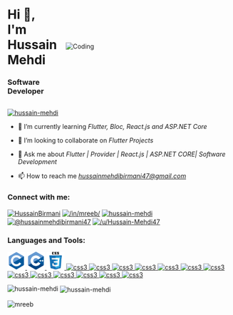 <div style="display: flex; align-items: center;">
  <div style="flex: 1; padding-right: 20px;">
    <h1>Hi 👋, I'm Hussain Mehdi</h1>
    <h3>Software Developer</h3>
  </div>
  <img align="center" alt="Coding" width="400" src="https://camo.githubusercontent.com/19db51af5f90f1b152bc0b9078f5fe97053955be5074f03f17019c70345bdcdb/68747470733a2f2f6d69726f2e6d656469756d2e636f6d2f6d61782f313336302f302a37513379765349765f7430696f4a2d5a2e676966"/>
</div>

<p align="left"> <a href="https://github.com/ryo-ma/github-profile-trophy"><img src="https://github-profile-trophy.vercel.app/?username=hussain-mehdi" alt="hussain-mehdi" /></a> </p>


- 🌱 I’m currently learning *Flutter, Bloc, React.js and ASP.NET Core*

- 👯 I’m looking to collaborate on *Flutter Projects*

- 💬 Ask me about *Flutter | Provider | React.js | ASP.NET CORE| Software Development*

- 📫 How to reach me *hussainmehdibirmani47@gmail.com*

<!-- 📄 Know about my experiences [Resume](https://drive.google.com/file/d/19dxJfGCLAxfOpHIkbcacMBDsAAXqkxhW/view?usp=drive_link)-->

<!-- ### Blogs posts -->
<!-- BLOG-POST-LIST:START -->
<!-- BLOG-POST-LIST:END -->

<h3 align="left">Connect with me:</h3>
<p align="left">
<a href="https://x.com/HussainBirmani" target="blank"><img align="center" src="https://raw.githubusercontent.com/rahuldkjain/github-profile-readme-generator/master/src/images/icons/Social/twitter.svg" alt="HussainBirmani" height="30" width="40" /></a>
<a href="https://www.linkedin.com/in/hussain-mehdi-a9774320b/" target="blank"><img align="center" src="https://raw.githubusercontent.com/rahuldkjain/github-profile-readme-generator/master/src/images/icons/Social/linked-in-alt.svg" alt="/in/mreeb/" height="30" width="40"/></a>
<a href="https://stackoverflow.com/users/18315048/hussain-mehdi" target="blank"><img align="center" src="https://raw.githubusercontent.com/rahuldkjain/github-profile-readme-generator/master/src/images/icons/Social/stack-overflow.svg" alt="hussain-mehdi" height="30" width="40" /></a>
<a href="https://medium.com/@hussainmehdibirmani47" target="blank"><img align="center" src="https://raw.githubusercontent.com/rahuldkjain/github-profile-readme-generator/master/src/images/icons/Social/medium.svg" alt="@hussainmehdibirmani47" height="30" width="40" /></a>
<a href="https://leetcode.com/u/Hussain-Mehdi47/" target="blank"><img align="center" src="https://raw.githubusercontent.com/rahuldkjain/github-profile-readme-generator/master/src/images/icons/Social/leet-code.svg" alt="/u/Hussain-Mehdi47" height="30" width="40" /></a>
</p>

<h3 align="left">Languages and Tools:</h3>
<a href="https://www.cprogramming.com/" target="_blank" rel="noreferrer"> <img src="https://raw.githubusercontent.com/devicons/devicon/master/icons/c/c-original.svg" alt="c" width="40" height="40"/> </a> <a href="https://www.w3schools.com/cpp/" target="_blank" rel="noreferrer"> <img src="https://raw.githubusercontent.com/devicons/devicon/master/icons/cplusplus/cplusplus-original.svg" alt="cplusplus" width="40" height="40"/> </a> <a href="https://www.w3schools.com/css/" target="_blank" rel="noreferrer"> <img src="https://raw.githubusercontent.com/devicons/devicon/master/icons/css3/css3-original-wordmark.svg" alt="css3" width="40" height="40"/> </a> <a href="https://dart.dev" target="_blank" rel="noreferrer"> </a> <a href="https://www.w3schools.com/css/" target="_blank" rel="noreferrer"> <img src="https://w7.pngwing.com/pngs/67/315/png-transparent-flutter-hd-logo-thumbnail.png" alt="css3" width="40" height="40"/> </a> <a href="https://dart.dev" target="_blank" rel="noreferrer"> </a> <a href="https://www.w3schools.com/css/" target="_blank" rel="noreferrer"> <img src="[https://w7.pngwing.com/pngs/67/315/png-transparent-flutter-hd-logo-thumbnail.png](https://miro.medium.com/v2/resize:fit:1200/1*-2XwusduiJmkTPVAsAAROw.png)" alt="css3" width="140" height="40"/> </a> <a href="https://dart.dev" target="_blank" rel="noreferrer"> </a> <a href="https://www.w3schools.com/css/" target="_blank" rel="noreferrer"> <img src="https://seeklogo.com/images/C/c-sharp-c-logo-02F17714BA-seeklogo.com.png" alt="css3" width="140" height="40"/> </a> 
<a href="https://www.w3schools.com/css/" target="_blank" rel="noreferrer"> <img src="https://upload.wikimedia.org/wikipedia/commons/thumb/e/ee/.NET_Core_Logo.svg/2048px-.NET_Core_Logo.svg.png" alt="css3" width="40" height="40"/> </a>  <a href="https://www.w3schools.com/css/" target="_blank" rel="noreferrer"> <img src="https://w7.pngwing.com/pngs/246/288/png-transparent-firebase-hd-logo-thumbnail.png" alt="css3" width="40" height="40"/> </a> <a href="https://www.w3schools.com/css/" target="_blank" rel="noreferrer"> <img src="https://assets-global.website-files.com/655b60964be1a1b36c746790/655b60964be1a1b36c746d41_646dfce3b9c4849f6e401bff_supabase-logo-icon_1.png" alt="css3" width="40" height="40"/> </a> <a href="https://www.w3schools.com/css/" target="_blank" rel="noreferrer"> <img src="https://w7.pngwing.com/pngs/384/848/png-transparent-mysql-php-database-javascript-ajax-carnifex-blue-text-logo-thumbnail.png" alt="css3" width="40" height="40"/> </a> <a href="https://www.w3schools.com/css/" target="_blank" rel="noreferrer"> <img src="https://w7.pngwing.com/pngs/512/824/png-transparent-visual-studio-code-hd-logo.png" alt="css3" width="40" height="40"/> </a> <a href="https://www.w3schools.com/css/" target="_blank" rel="noreferrer"> <img src="[https://w7.pngwing.com/pngs/512/824/png-transparent-visual-studio-code-hd-logo.png](https://w7.pngwing.com/pngs/626/722/png-transparent-microsoft-visual-studio-net-framework-visual-studio-code-visual-programming-language-microsoft-purple-angle-studio-thumbnail.png)" alt="css3" width="40" height="40"/> </a> 
<a href="https://www.w3schools.com/css/" target="_blank" rel="noreferrer"> <img src="https://w7.pngwing.com/pngs/626/722/png-transparent-microsoft-visual-studio-net-framework-visual-studio-code-visual-programming-language-microsoft-purple-angle-studio-thumbnail.png" alt="css3" width="40" height="40"/> </a> <a href="https://www.w3schools.com/css/" target="_blank" rel="noreferrer"> <img src="https://encrypted-tbn0.gstatic.com/images?q=tbn:ANd9GcSli_nOQfLBxGbRK1kxADKAkuDVh5SNAKFwyA&s" alt="css3" width="40" height="40"/> </a>
<a href="https://www.w3schools.com/css/" target="_blank" rel="noreferrer"> <img src="https://e7.pngegg.com/pngimages/482/922/png-clipart-application-programming-interface-logo-computer-programming-api-icon-text-logo.png" alt="css3" width="40" height="40"/> </a>
<a href="https://www.w3schools.com/css/" target="_blank" rel="noreferrer"> <img src="https://e7.pngegg.com/pngimages/482/922/png-clipart-application-programming-interface-logo-computer-programming-api-icon-text-logo.png" alt="css3" width="40" height="40"/> </a>
</br>

<p><img align="left" src="https://github-readme-stats.vercel.app/api/top-langs?username=hussain-mehdi&show_icons=true&locale=en&layout=compact" alt="hussain-mehdi" /></p>

<p>&nbsp;<img align="center" src="https://github-readme-stats.vercel.app/api?username=hussain-mehdi&show_icons=true&locale=en" alt="hussain-mehdi" /></p>

<p><img align="center" src="https://github-readme-streak-stats.herokuapp.com/?user=hussain-mehdi&" alt="mreeb" /></p>
